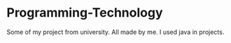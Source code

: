 # Programming-Technology
Some of my project from university. All made by me. I used java in projects.
